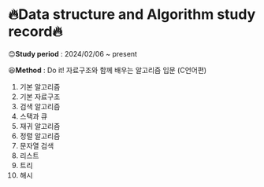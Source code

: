 # 🔥Data structure and Algorithm study record🔥


😊**Study period** : 2024/02/06 ~ present

😆**Method** : Do it! 자료구조와 함께 배우는 알고리즘 입문 (C언어편)
1. 기본 알고리즘
2. 기본 자료구조
3. 검색 알고리즘
4. 스택과 큐
5. 재귀 알고리즘
6. 정렬 알고리즘
7. 문자열 검색
8. 리스트
9. 트리
10. 해시
